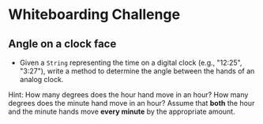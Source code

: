 # Whiteboarding Challenge

## Angle on a clock face

* Given a `String` representing the time on a digital clock (e.g., "12:25", "3:27"), write a method to determine the angle between the hands of an analog clock.

Hint: How many degrees does the hour hand move in an hour? How many degrees does the minute hand move in an hour?
Assume that **both** the hour and the minute hands move **every minute** by the appropriate amount.
